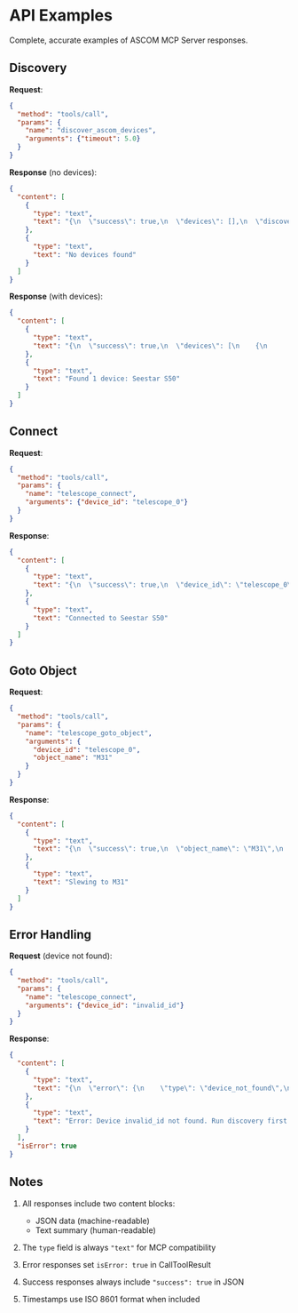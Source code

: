 # API Examples

Complete, accurate examples of ASCOM MCP Server responses.

## Discovery

**Request**:
```json
{
  "method": "tools/call",
  "params": {
    "name": "discover_ascom_devices",
    "arguments": {"timeout": 5.0}
  }
}
```

**Response** (no devices):
```json
{
  "content": [
    {
      "type": "text",
      "text": "{\n  \"success\": true,\n  \"devices\": [],\n  \"discovery_time_ms\": 5003\n}"
    },
    {
      "type": "text", 
      "text": "No devices found"
    }
  ]
}
```

**Response** (with devices):
```json
{
  "content": [
    {
      "type": "text",
      "text": "{\n  \"success\": true,\n  \"devices\": [\n    {\n      \"id\": \"telescope_0\",\n      \"name\": \"Seestar S50\",\n      \"type\": \"Telescope\",\n      \"host\": \"192.168.1.100\",\n      \"port\": 5555\n    }\n  ],\n  \"discovery_time_ms\": 2156\n}"
    },
    {
      "type": "text",
      "text": "Found 1 device: Seestar S50"
    }
  ]
}
```

## Connect

**Request**:
```json
{
  "method": "tools/call",
  "params": {
    "name": "telescope_connect",
    "arguments": {"device_id": "telescope_0"}
  }
}
```

**Response**:
```json
{
  "content": [
    {
      "type": "text",
      "text": "{\n  \"success\": true,\n  \"device_id\": \"telescope_0\",\n  \"device_name\": \"Seestar S50\",\n  \"connected\": true\n}"
    },
    {
      "type": "text",
      "text": "Connected to Seestar S50"
    }
  ]
}
```

## Goto Object

**Request**:
```json
{
  "method": "tools/call",
  "params": {
    "name": "telescope_goto_object",
    "arguments": {
      "device_id": "telescope_0",
      "object_name": "M31"
    }
  }
}
```

**Response**:
```json
{
  "content": [
    {
      "type": "text",
      "text": "{\n  \"success\": true,\n  \"object_name\": \"M31\",\n  \"resolved_name\": \"Andromeda Galaxy\",\n  \"ra\": 0.712,\n  \"dec\": 41.269,\n  \"slewing\": true\n}"
    },
    {
      "type": "text",
      "text": "Slewing to M31"
    }
  ]
}
```

## Error Handling

**Request** (device not found):
```json
{
  "method": "tools/call",
  "params": {
    "name": "telescope_connect",
    "arguments": {"device_id": "invalid_id"}
  }
}
```

**Response**:
```json
{
  "content": [
    {
      "type": "text",
      "text": "{\n  \"error\": {\n    \"type\": \"device_not_found\",\n    \"message\": \"Device invalid_id not found. Run discovery first.\"\n  }\n}"
    },
    {
      "type": "text",
      "text": "Error: Device invalid_id not found. Run discovery first."
    }
  ],
  "isError": true
}
```

## Notes

1. All responses include two content blocks:
   - JSON data (machine-readable)
   - Text summary (human-readable)

2. The `type` field is always `"text"` for MCP compatibility

3. Error responses set `isError: true` in CallToolResult

4. Success responses always include `"success": true` in JSON

5. Timestamps use ISO 8601 format when included